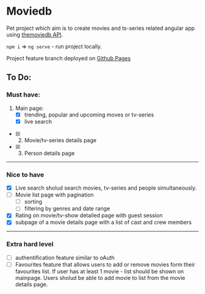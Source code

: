 # Moviedb

Pet project which aim is to create movies and ts-series related angular app using [themoviedb API](https://developers.themoviedb.org/3).

`npm i` => `ng serve` - run project locally.

Project feature branch deployed on [Github Pages](https://heliken.github.io/themoviedb/)

## To Do:
### Must have: 
1. Main page:
    - [x] trending, popular and upcoming moves or tv-series
    - [x] live search
- [x] 2. Movie/tv-series details page
- [x] 3. Person details page
---
### Nice to have
- [x] Live search sholud search movies, tv-series and people simultaneously.
- [ ] Movie list page with pagination
    - [ ] sorting
    - [ ] filtering by genres and date range
- [x] Rating on movie/tv-show detailed page with guest session
- [x] subpage of a movie details page with a list of cast and crew members
---
### Extra hard level
- [ ] authentification feature similar to oAuth
- [ ] Favourites feature that allows users to add or remove movies form their favourites list. If user has at least 1 movie - list should be shown on mainpage. Users sholud be able to add movie to list from the movie details page.